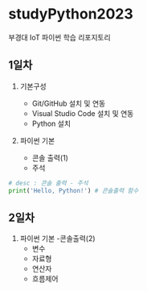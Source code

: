 # studyPython2023
부경대 IoT 파이썬 학습 리포지토리

## 1일차
1. 기본구성
    - Git/GitHub 설치 및 연동
    - Visual Studio Code 설치 및 연동
    - Python 설치

2. 파이썬 기본
    - 콘솔 출력(1)
    - 주석


```python
# desc : 콘솔 출력 - 주석
print('Hello, Python!') # 콘솔출력 함수
```

## 2일차
1. 파이썬 기본
    -콘솔출력(2)
    - 변수
    - 자료형
    - 연산자
    - 흐름제어